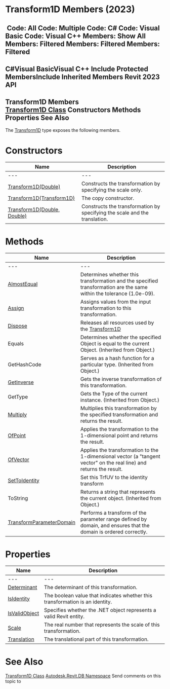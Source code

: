 # Transform1D Members (2023)

﻿
 Code: All Code: Multiple Code: C# Code: Visual Basic Code: Visual C++  Members: Show All Members: Filtered Members: Filtered Members: Filtered   
---  
C#Visual BasicVisual C++
Include Protected MembersInclude Inherited Members
Revit 2023 API  
---  
Transform1D Members  
[Transform1D Class](7366ab0c-173e-ff4b-fb56-4f307cf16bc9.md "Transform1D Class") Constructors Methods Properties See Also  
---  
The [Transform1D](7366ab0c-173e-ff4b-fb56-4f307cf16bc9.md "Transform1D Class") type exposes the following members.
# Constructors
| Name | Description |
| --- | --- |
| --- | --- | --- |
| [Transform1D(Double)](5a3a761b-a17d-8084-3dd4-8cf5832cf68f.md "Transform1D Constructor \(Double\)") | Constructs the transformation by specifying the scale only. |
| [Transform1D(Transform1D)](549a29aa-19ba-1468-95c2-8303bca1d6f6.md "Transform1D Constructor \(Transform1D\)") | The copy constructor. |
| [Transform1D(Double, Double)](3be46c98-e6ee-21a2-fcb5-18f5e24d78af.md "Transform1D Constructor \(Double, Double\)") | Constructs the transformation by specifying the scale and the translation. |

# Methods
| Name | Description |
| --- | --- |
| --- | --- | --- |
| [AlmostEqual](01045a3f-bb71-32d1-ed8b-34c81548344f.md "AlmostEqual Method") | Determines whether this transformation and the specified transformation are the same within the tolerance (1.0e-09). |
| [Assign](f12b0bda-b5f8-e67b-3c36-329b21bbf4ff.md "Assign Method") | Assigns values from the input transformation to this transformation. |
| [Dispose](a231ae0e-ce21-1433-b42a-d4c96f23d9c6.md "Dispose Method") | Releases all resources used by the [Transform1D](7366ab0c-173e-ff4b-fb56-4f307cf16bc9.md "Transform1D Class") |
| Equals | Determines whether the specified Object is equal to the current Object. (Inherited from Object.) |
| GetHashCode | Serves as a hash function for a particular type.  (Inherited from Object.) |
| [GetInverse](823f8360-6333-6449-a748-ad5c58aa4149.md "GetInverse Method") | Gets the inverse transformation of this transformation. |
| GetType | Gets the Type of the current instance. (Inherited from Object.) |
| [Multiply](c4be593d-c2b2-0c86-90e3-a92b8d600552.md "Multiply Method") | Multiplies this transformation by the specified transformation and returns the result. |
| [OfPoint](cc9a6547-a08e-99d0-2970-2b816ed1e579.md "OfPoint Method") | Applies the transformation to the 1-dimensional point and returns the result. |
| [OfVector](9d1500f3-b374-791a-c4e0-d2a2cbfcba44.md "OfVector Method") | Applies the transformation to the 1-dimensional vector (a "tangent vector" on the real line) and returns the result. |
| [SetToIdentity](2dd1bcb6-d3ad-3440-3040-3501a8d989aa.md "SetToIdentity Method") | Set this TrfUV to the identity transform |
| ToString | Returns a string that represents the current object. (Inherited from Object.) |
| [TransformParameterDomain](fe97e6d2-eea0-26e5-0d32-16281ea95d19.md "TransformParameterDomain Method") | Performs a transform of the parameter range defined by domain, and ensures that the domain is ordered correctly. |

# Properties
| Name | Description |
| --- | --- |
| --- | --- | --- |
| [Determinant](c25f5cb3-22db-32bd-e485-f7c9c9a97e92.md "Determinant Property") | The determinant of this transformation. |
| [IsIdentity](2018e491-c52a-026e-6f47-189288fa2d64.md "IsIdentity Property") | The boolean value that indicates whether this transformation is an identity. |
| [IsValidObject](39477cd6-6dd2-e06a-8d51-60b1cb59cce3.md "IsValidObject Property") | Specifies whether the .NET object represents a valid Revit entity. |
| [Scale](7dd5f4ff-9add-8d76-6123-ebee2b193422.md "Scale Property") | The real number that represents the scale of this transformation. |
| [Translation](d9925294-c813-03d5-d540-53a1f2534640.md "Translation Property") | The translational part of this transformation. |

# See Also
[Transform1D Class](7366ab0c-173e-ff4b-fb56-4f307cf16bc9.md "Transform1D Class")
[Autodesk.Revit.DB Namespace](87546ba7-461b-c646-cbb1-2cb8f5bff8b2.md "Autodesk.Revit.DB Namespace")
Send comments on this topic to 